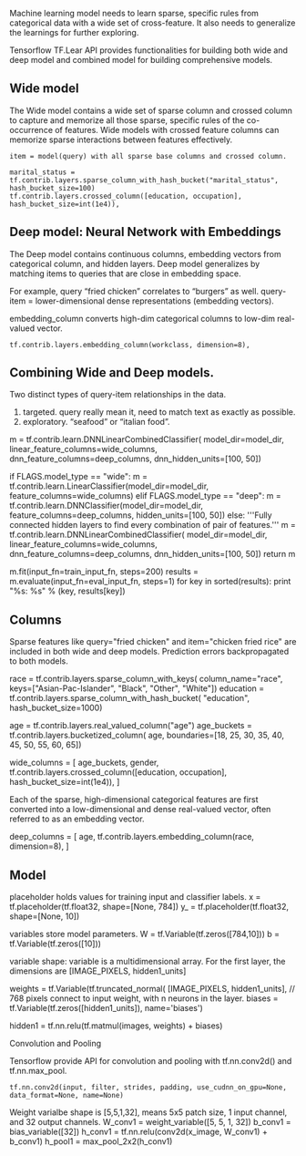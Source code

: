 
Machine learning model needs to learn sparse, specific rules from categorical data with a wide set of cross-feature. It also needs to generalize the learnings for further exploring.

Tensorflow TF.Lear API provides functionalities for building both wide and deep model and combined model for building comprehensive models.

## Wide model

The Wide model contains a wide set of sparse column and crossed column to capture and memorize all those sparse, specific rules of the co-occurrence of features.
Wide models with crossed feature columns can memorize sparse interactions between features effectively. 

    item = model(query) with all sparse base columns and crossed column.

    marital_status = tf.contrib.layers.sparse_column_with_hash_bucket("marital_status", hash_bucket_size=100)
    tf.contrib.layers.crossed_column([education, occupation], hash_bucket_size=int(1e4)),

## Deep model: Neural Network with Embeddings

The Deep model contains continuous columns, embedding vectors from categorical column, and hidden layers.
Deep model generalizes by matching items to queries that are close in embedding space.

For example, query “fried chicken” correlates to “burgers” as well.
    query-item = lower-dimensional dense representations (embedding vectors).

embedding_column converts high-dim categorical columns to low-dim real-valued vector.

    tf.contrib.layers.embedding_column(workclass, dimension=8),

## Combining Wide and Deep models.
  
Two distinct types of query-item relationships in the data.
  1. targeted. query really mean it, need to match text as exactly as possible.
  2. exploratory. “seafood” or “italian food”.

  m = tf.contrib.learn.DNNLinearCombinedClassifier(
        model_dir=model_dir,
        linear_feature_columns=wide_columns,
        dnn_feature_columns=deep_columns,
        dnn_hidden_units=[100, 50])

  if FLAGS.model_type == "wide":
      m = tf.contrib.learn.LinearClassifier(model_dir=model_dir,
                                            feature_columns=wide_columns)
    elif FLAGS.model_type == "deep":
      m = tf.contrib.learn.DNNClassifier(model_dir=model_dir,
                                         feature_columns=deep_columns,
                                         hidden_units=[100, 50])
    else:
      '''Fully connected hidden layers to find every combination of pair of features.'''
      m = tf.contrib.learn.DNNLinearCombinedClassifier(
          model_dir=model_dir,
          linear_feature_columns=wide_columns,
          dnn_feature_columns=deep_columns,
          dnn_hidden_units=[100, 50])
    return m

  m.fit(input_fn=train_input_fn, steps=200)
  results = m.evaluate(input_fn=eval_input_fn, steps=1)
  for key in sorted(results):
      print "%s: %s" % (key, results[key])



## Columns

Sparse features like query="fried chicken" and item="chicken fried rice" are included in both wide and deep models. Prediction errors backpropagated to both models.

  race = tf.contrib.layers.sparse_column_with_keys(
    column_name="race", keys=["Asian-Pac-Islander", "Black", "Other", "White"])
  education = tf.contrib.layers.sparse_column_with_hash_bucket(
    "education", hash_bucket_size=1000)

  age = tf.contrib.layers.real_valued_column("age")
  age_buckets = tf.contrib.layers.bucketized_column(
    age, boundaries=[18, 25, 30, 35, 40, 45, 50, 55, 60, 65])

  wide_columns = [
    age_buckets, gender,
    tf.contrib.layers.crossed_column([education, occupation], hash_bucket_size=int(1e4)),
  ]

Each of the sparse, high-dimensional categorical features are first converted into a low-dimensional and dense real-valued vector, often referred to as an embedding vector.
  
  deep_columns = [
    age,
    tf.contrib.layers.embedding_column(race, dimension=8),
  ]

## Model

placeholder holds values for training input and classifier labels.
  x = tf.placeholder(tf.float32, shape=[None, 784])
  y_ = tf.placeholder(tf.float32, shape=[None, 10])

variables store model parameters.
  W = tf.Variable(tf.zeros([784,10]))
  b = tf.Variable(tf.zeros([10]))

variable shape: variable is a multidimensional array.
For the first layer, the dimensions are [IMAGE_PIXELS, hidden1_units] 
  
  weights = tf.Variable(tf.truncated_normal(
    [IMAGE_PIXELS, hidden1_units],  // 768 pixels connect to input weight, with n neurons in the layer.
  biases = tf.Variable(tf.zeros([hidden1_units]), name='biases')
  
  hidden1 = tf.nn.relu(tf.matmul(images, weights) + biases)

Convolution and Pooling

  Tensorflow provide API for convolution and pooling with tf.nn.conv2d() and tf.nn.max_pool.
  
    tf.nn.conv2d(input, filter, strides, padding, use_cudnn_on_gpu=None, data_format=None, name=None)

  Weight varialbe shape is [5,5,1,32], means 5x5 patch size, 1 input channel, and 32 output channels.
    W_conv1 = weight_variable([5, 5, 1, 32])
    b_conv1 = bias_variable([32])
    h_conv1 = tf.nn.relu(conv2d(x_image, W_conv1) + b_conv1)
    h_pool1 = max_pool_2x2(h_conv1)
